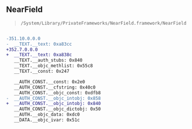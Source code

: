 ## NearField

> `/System/Library/PrivateFrameworks/NearField.framework/NearField`

```diff

-351.10.0.0.0
-  __TEXT.__text: 0xa83cc
+352.7.0.0.0
+  __TEXT.__text: 0xa838c
   __TEXT.__auth_stubs: 0x840
   __TEXT.__objc_methlist: 0x55c8
   __TEXT.__const: 0x247

   __AUTH_CONST.__const: 0x2e0
   __AUTH_CONST.__cfstring: 0x40c0
   __AUTH_CONST.__objc_const: 0xdfb8
-  __AUTH_CONST.__objc_intobj: 0x858
+  __AUTH_CONST.__objc_intobj: 0x840
   __AUTH_CONST.__objc_dictobj: 0x50
   __AUTH.__objc_data: 0xdc0
   __DATA.__objc_ivar: 0x51c

```
